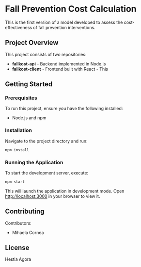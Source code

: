 # Fall Prevention Cost Calculation

This is the first version of a model developed to assess the cost-effectiveness of fall prevention interventions.

## Project Overview
This project consists of two repositories:
- **fallkost-api** - Backend implemented in Node.js
- **fallkost-client** - Frontend built with React - This

## Getting Started

### Prerequisites
To run this project, ensure you have the following installed:
- Node.js and npm

### Installation

Navigate to the project directory and run:

```sh
npm install
```

### Running the Application

To start the development server, execute:

```sh
npm start
```

This will launch the application in development mode. Open [http://localhost:3000](http://localhost:3000) in your browser to view it.

## Contributing
Contributors:
- Mihaela Cornea

## License
Hestia Agora

